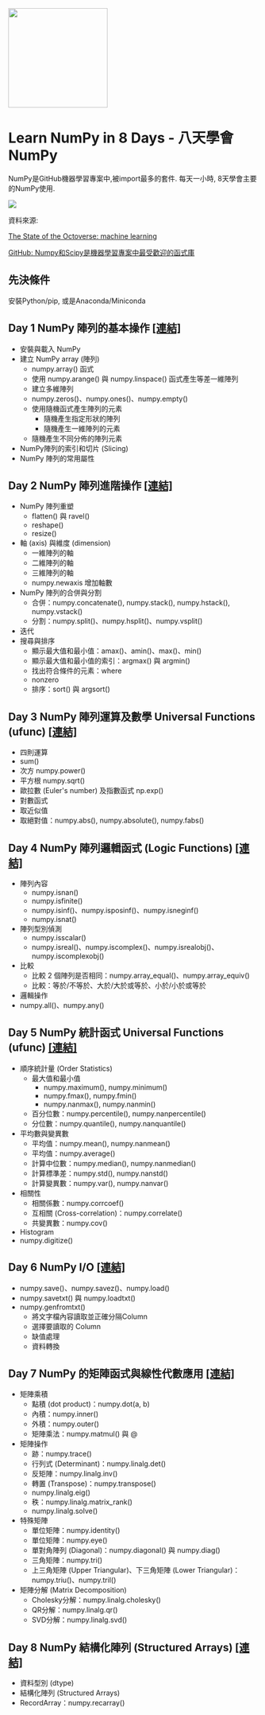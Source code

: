 <img src="https://numpy.org/images/logos/numpy.svg" width=200 align="center">

# Learn NumPy in 8 Days - 八天學會NumPy

NumPy是GitHub機器學習專案中,被import最多的套件. 每天一小時, 8天學會主要的NumPy使用.

![](https://i0.wp.com/user-images.githubusercontent.com/2695116/51644291-87d9ea80-1f24-11e9-8182-2c261d0eb17a.png?resize=1306%2C1082&ssl=1)

資料來源:

[The State of the Octoverse: machine learning](https://github.blog/2019-01-24-the-state-of-the-octoverse-machine-learning/)

[GitHub: Numpy和Scipy是機器學習專案中最受歡迎的函式庫](https://www.ithome.com.tw/news/128476)

## 先決條件

安裝Python/pip, 或是Anaconda/Miniconda

## Day 1 NumPy 陣列的基本操作 [[連結]](https://github.com/jamescchuang/NumPy-in-Eight-Days/blob/main/Day1_NumPy_Basics.ipynb)
- 安裝與載入 NumPy
- 建立 NumPy array (陣列)
    - numpy.array() 函式
    - 使用 numpy.arange() 與 numpy.linspace() 函式產生等差一維陣列
    - 建立多維陣列
    - numpy.zeros()、numpy.ones()、numpy.empty()
    - 使用隨機函式產生陣列的元素
        - 隨機產生指定形狀的陣列
        - 隨機產生一維陣列的元素
    - 隨機產生不同分佈的陣列元素
- NumPy陣列的索引和切片 (Slicing)
- NumPy 陣列的常用屬性

## Day 2 NumPy 陣列進階操作 [[連結]](https://github.com/jamescchuang/NumPy-in-Eight-Days/blob/main/Day2_NumPy_Intermediate_Operations.ipynb)
- NumPy 陣列重塑
    - flatten() 與 ravel()
    - reshape()
    - resize()
- 軸 (axis) 與維度 (dimension)
    - 一維陣列的軸
    - 二維陣列的軸
    - 三維陣列的軸
    - numpy.newaxis 增加軸數
- NumPy 陣列的合併與分割
    - 合併：numpy.concatenate(), numpy.stack(), numpy.hstack(), numpy.vstack()
    - 分割：numpy.split()、numpy.hsplit()、numpy.vsplit()
- 迭代
- 搜尋與排序
    - 顯示最大值和最小值：amax()、amin()、max()、min()
    - 顯示最大值和最小值的索引：argmax() 與 argmin()
    - 找出符合條件的元素：where
    - nonzero
    - 排序：sort() 與 argsort()

## Day 3 NumPy 陣列運算及數學 Universal Functions (ufunc) [[連結]](https://github.com/jamescchuang/NumPy-in-Eight-Days/blob/main/Day3_NumPy_Mathematics.ipynb)
- 四則運算
- sum()
- 次方 numpy.power()
- 平方根 numpy.sqrt()
- 歐拉數 (Euler's number) 及指數函式 np.exp()
- 對數函式
- 取近似值
- 取絕對值：numpy.abs(), numpy.absolute(), numpy.fabs()

## Day 4 NumPy 陣列邏輯函式 (Logic Functions) [[連結]](https://github.com/jamescchuang/NumPy-in-Eight-Days/blob/main/Day4_NumPy_Logic_Functions.ipynb)
- 陣列內容
    - numpy.isnan()
    - numpy.isfinite()
    - numpy.isinf()、numpy.isposinf()、numpy.isneginf()
    - numpy.isnat()
- 陣列型別偵測
    - numpy.isscalar()
    - numpy.isreal()、numpy.iscomplex()、numpy.isrealobj()、numpy.iscomplexobj()
- 比較
    - 比較 2 個陣列是否相同：numpy.array_equal()、numpy.array_equiv()
    - 比較：等於/不等於、大於/大於或等於、小於/小於或等於
- 邏輯操作
- numpy.all()、numpy.any()

## Day 5 NumPy 統計函式 Universal Functions (ufunc) [[連結]](https://github.com/jamescchuang/NumPy-in-Eight-Days/blob/main/Day5_NumPy_Statistics.ipynb)
- 順序統計量 (Order Statistics)
    - 最大值和最小值
        - numpy.maximum(), numpy.minimum()
        - numpy.fmax(), numpy.fmin()
        - numpy.nanmax(), numpy.nanmin()
    - 百分位數：numpy.percentile(), numpy.nanpercentile()
    - 分位數：numpy.quantile(), numpy.nanquantile()
- 平均數與變異數
    - 平均值：numpy.mean(), numpy.nanmean()
    - 平均值：numpy.average()
    - 計算中位數：numpy.median(), numpy.nanmedian()
    - 計算標準差：numpy.std(), numpy.nanstd()
    - 計算變異數：numpy.var(), numpy.nanvar()
- 相關性
    - 相關係數：numpy.corrcoef()
    - 互相關 (Cross-correlation)：numpy.correlate()
    - 共變異數：numpy.cov()
- Histogram
- numpy.digitize()

## Day 6 NumPy I/O [[連結]](https://github.com/jamescchuang/NumPy-in-Eight-Days/blob/main/Day6_NumPy_IO.ipynb)
- numpy.save()、numpy.savez()、numpy.load()
- numpy.savetxt() 與 numpy.loadtxt()
- numpy.genfromtxt()
    - 將文字檔內容讀取並正確分隔Column
    - 選擇要讀取的 Column
    - 缺值處理
    - 資料轉換

## Day 7 NumPy 的矩陣函式與線性代數應用 [[連結]](https://github.com/jamescchuang/NumPy-in-Eight-Days/blob/main/Day7_NumPy_Matrix_LinearAlgebra.ipynb)
- 矩陣乘積
    - 點積 (dot product)：numpy.dot(a, b)
    - 內積：numpy.inner()
    - 外積：numpy.outer()
    - 矩陣乘法：numpy.matmul() 與 @
- 矩陣操作
    - 跡：numpy.trace()
    - 行列式 (Determinant)：numpy.linalg.det()
    - 反矩陣：numpy.linalg.inv()
    - 轉置 (Transpose)：numpy.transpose()
    - numpy.linalg.eig()
    - 秩：numpy.linalg.matrix_rank()
    - numpy.linalg.solve()
- 特殊矩陣
    - 單位矩陣：numpy.identity()
    - 單位矩陣：numpy.eye()
    - 單對角陣列 (Diagonal)：numpy.diagonal() 與 numpy.diag()
    - 三角矩陣：numpy.tri()
    - 上三角矩陣 (Upper Triangular)、下三角矩陣 (Lower Triangular)：numpy.triu()、numpy.tril()
- 矩陣分解 (Matrix Decomposition)
    - Cholesky分解：numpy.linalg.cholesky()
    - QR分解：numpy.linalg.qr()
    - SVD分解：numpy.linalg.svd()

## Day 8 NumPy 結構化陣列 (Structured Arrays) [[連結]](https://github.com/jamescchuang/NumPy-in-Eight-Days/blob/main/Day8_NumPy_StructuredArrays.ipynb)
- 資料型別 (dtype)
- 結構化陣列 (Structured Arrays)
- RecordArray：numpy.recarray()
